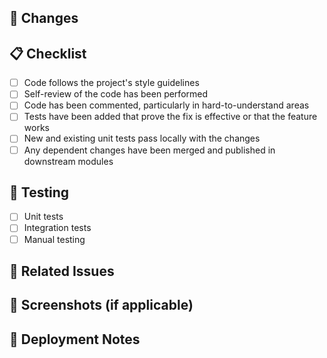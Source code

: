 ## 🔧 Changes

<!--
Describe the changes in this PR. Include any context that would help reviewers understand your changes.
-->

## 📋 Checklist

- [ ] Code follows the project's style guidelines
- [ ] Self-review of the code has been performed
- [ ] Code has been commented, particularly in hard-to-understand areas
- [ ] Tests have been added that prove the fix is effective or that the feature works
- [ ] New and existing unit tests pass locally with the changes
- [ ] Any dependent changes have been merged and published in downstream modules

## 🧪 Testing

<!--
Describe the tests that you ran to verify your changes. Provide instructions so reviewers can reproduce.
-->

- [ ] Unit tests
- [ ] Integration tests
- [ ] Manual testing

## 🔗 Related Issues

<!--
Link to any related issues using GitHub keywords like "closes", "fixes", or "resolves".
Example: Closes #123
-->

## 📸 Screenshots (if applicable)

<!--
Add screenshots to help explain your changes if they affect the UI.
-->

## 🚀 Deployment Notes

<!--
Add any notes about deployment considerations, configuration changes, or breaking changes.
-->
